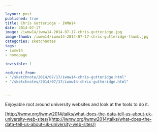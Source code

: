 ```yaml
---

layout: post
published: true
title: Chris Gutteridge - IWMW14
date: 2014-07-17
image: /iwmw14/iwmw14-2014-07-17-chris-gutteridge.jpg
image-thumb: /iwmw14/iwmw14-2014-07-17-chris-gutteridge-thumb.jpg
categories: sketchnotes
tags: 
- iwmw14
- homepage

invisible: 1

redirect_from:
- "/sketchnote/2014/07/17/iwmw14-chris-gutteridge.html"
- "/sketchnotes/2014/07/17/iwmw14-chris-gutteridge.html"


---
```


Enjoyable root around university websites and look at the tools to do it.

[http://iwmw.org/iwmw2014/talks/what-does-the-data-tell-us-about-uk-university-web-sites/](http://iwmw.org/iwmw2014/talks/what-does-the-data-tell-us-about-uk-university-web-sites/)